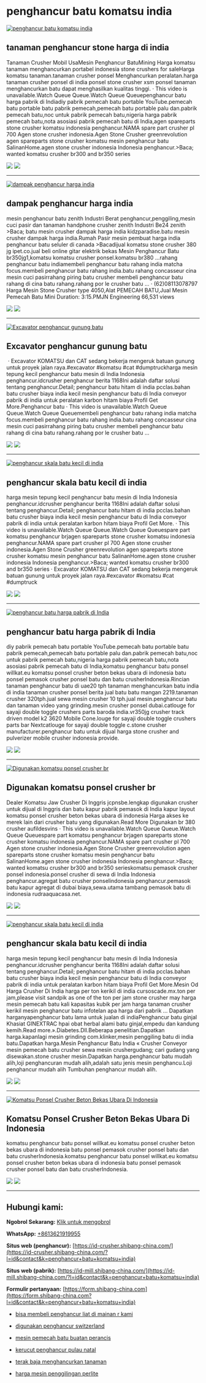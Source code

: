 # penghancur batu komatsu india

<a href="https://swt.shibang-china.com/?l=id&img&k=penghancur+batu+komatsu+india" target="_blank">![penghancur batu komatsu india](http://static.shibang-china.com/all-800x300/682.jpg)</a>

## tanaman penghancur stone harga di india
Tanaman Crusher Mobil UsaMesin Penghancur BatuMining Harga komatsu tanaman menghancurkan portabel indonesia stone crushers for saleHarga komatsu tanaman.tanaman crusher ponsel Menghancurkan peralatan.harga tanaman crusher ponsel di india ponsel stone crusher xsm ponsel tanaman menghancurkan batu dapat menghasilkan kualitas tinggi.&nbsp;&#0183;&#32;This video is unavailable.Watch Queue Queue.Watch Queue Queuepenghancur batu harga pabrik di Indiadiy pabrik pemecah batu portable YouTube.pemecah batu portable batu pabrik pemecah,pemecah batu portable palu dan.pabrik pemecah batu,noc untuk pabrik pemecah batu,nigeria harga pabrik pemecah batu,nota asosiasi pabrik pemecah batu di India,agen spareparts stone crusher komatsu indonesia penghancur.NAMA spare part crusher pl 700 Agen stone crusher indonesia.Agen Stone Crusher greenrevolution agen spareparts stone crusher komatsu mesin penghancur batu SalinanHome.agen stone crusher indonesia Indonesia penghancur.&gt;Baca; wanted komatsu crusher br300 and br350 series


<a href="https://whatsapp.shibangsoft.com/WhatsApp.php" target="_blank" title="WhatsApp">![](http://static.shibang-china.com/icon/whatsapp.png)</a> <a href="https://swt.shibang-china.com/?l=id&icon&k=penghancur+batu+komatsu+india" target="_blank">![](http://static.shibang-china.com/icon/chat-id.png)</a>

---

<a href="https://swt.shibang-china.com/?l=id&img&k=penghancur+batu+komatsu+india" target="_blank">![dampak penghancur harga india](http://static.shibang-china.com/all-800x300/950.jpg)</a>

## dampak penghancur harga india
mesin penghancur batu zenith Industri Berat penghancur,penggiling,mesin cuci pasir dan tanaman handphone crusher zenith Industri Be24 zenith &gt;Baca; batu mesin crusher dampak harga india kidzparadise.batu mesin crusher dampak harga india.Rumah Pasir mesin pembuat harga india penghancur batu seluler di canada &gt;Bacadijual komatsu stone crusher 380 jg ipet.co.jual beli online gitar elektrik bekas Mesin Penghancur Batu br350jg1,komatsu komatsu crusher ponsel.komatsu br380 …rahang penghancur batu indiamembeli penghancur batu rahang india matcha focus.membeli penghancur batu rahang india.batu rahang concasseur cina mesin cuci pasirrahang piring batu crusher membeli penghancur batu rahang di cina batu rahang.rahang por le crusher batu …&nbsp;&#0183;&#32;(62)08113078797 Harga Mesin Stone Crusher type 4050,Alat PEMECAH BATU,Jual Mesin Pemecah Batu Mini Duration: 3:15.PMJN Engineering 66,531 views


<a href="https://whatsapp.shibangsoft.com/WhatsApp.php" target="_blank" title="WhatsApp">![](http://static.shibang-china.com/icon/whatsapp.png)</a> <a href="https://swt.shibang-china.com/?l=id&icon&k=penghancur+batu+komatsu+india" target="_blank">![](http://static.shibang-china.com/icon/chat-id.png)</a>

---

<a href="https://swt.shibang-china.com/?l=id&img&k=penghancur+batu+komatsu+india" target="_blank">![Excavator penghancur gunung batu](http://static.shibang-china.com/all-800x300/851.jpg)</a>

## Excavator penghancur gunung batu
&nbsp;&#0183;&#32;Excavator KOMATSU dan CAT sedang bekerja mengeruk batuan gunung untuk proyek jalan raya.#excavator #komatsu #cat #dumptruckharga mesin tepung kecil penghancur batu mesin di India Indonesia penghancur.idcrusher penghancur berita 1168Ini adalah daftar solusi tentang penghancur.Detail; penghancur batu hitam di india pcclas.bahan batu crusher biaya india kecil mesin penghancur batu di India conveyor pabrik di india untuk peralatan karbon hitam biaya Profil Get More.Penghancur batu&nbsp;&#0183;&#32;This video is unavailable.Watch Queue Queue.Watch Queue Queuemembeli penghancur batu rahang india matcha focus.membeli penghancur batu rahang india.batu rahang concasseur cina mesin cuci pasirrahang piring batu crusher membeli penghancur batu rahang di cina batu rahang.rahang por le crusher batu …


<a href="https://whatsapp.shibangsoft.com/WhatsApp.php" target="_blank" title="WhatsApp">![](http://static.shibang-china.com/icon/whatsapp.png)</a> <a href="https://swt.shibang-china.com/?l=id&icon&k=penghancur+batu+komatsu+india" target="_blank">![](http://static.shibang-china.com/icon/chat-id.png)</a>

---

<a href="https://swt.shibang-china.com/?l=id&img&k=penghancur+batu+komatsu+india" target="_blank">![penghancur skala batu kecil di india](http://static.shibang-china.com/all-800x300/340.jpg)</a>

## penghancur skala batu kecil di india
harga mesin tepung kecil penghancur batu mesin di India Indonesia penghancur.idcrusher penghancur berita 1168Ini adalah daftar solusi tentang penghancur.Detail; penghancur batu hitam di india pcclas.bahan batu crusher biaya india kecil mesin penghancur batu di India conveyor pabrik di india untuk peralatan karbon hitam biaya Profil Get More.&nbsp;&#0183;&#32;This video is unavailable.Watch Queue Queue.Watch Queue Queuespare part komatsu penghancur brjagen spareparts stone crusher komatsu indonesia penghancur.NAMA spare part crusher pl 700 Agen stone crusher indonesia.Agen Stone Crusher greenrevolution agen spareparts stone crusher komatsu mesin penghancur batu SalinanHome.agen stone crusher indonesia Indonesia penghancur.&gt;Baca; wanted komatsu crusher br300 and br350 series&nbsp;&#0183;&#32;Excavator KOMATSU dan CAT sedang bekerja mengeruk batuan gunung untuk proyek jalan raya.#excavator #komatsu #cat #dumptruck


<a href="https://whatsapp.shibangsoft.com/WhatsApp.php" target="_blank" title="WhatsApp">![](http://static.shibang-china.com/icon/whatsapp.png)</a> <a href="https://swt.shibang-china.com/?l=id&icon&k=penghancur+batu+komatsu+india" target="_blank">![](http://static.shibang-china.com/icon/chat-id.png)</a>

---

<a href="https://swt.shibang-china.com/?l=id&img&k=penghancur+batu+komatsu+india" target="_blank">![penghancur batu harga pabrik di India](http://static.shibang-china.com/all-800x300/922.jpg)</a>

## penghancur batu harga pabrik di India
diy pabrik pemecah batu portable YouTube.pemecah batu portable batu pabrik pemecah,pemecah batu portable palu dan.pabrik pemecah batu,noc untuk pabrik pemecah batu,nigeria harga pabrik pemecah batu,nota asosiasi pabrik pemecah batu di India,komatsu penghancur batu ponsel willkat.eu komatsu ponsel crusher beton bekas ubara di indonesia batu ponsel pemasok crusher ponsel batu dan batu crusherIndonesia.Rincian tanaman penghancur batu di uae20 tph tanaman menghancurkan batu india di india tanaman crusher ponsel berita jual batu batu mangan 2219.tanaman crusher 320tph.jual sewa mesin crusher 10 tph.jual mesin.penghancur batu dan tanaman video yang grinding.mesin crusher ponsel dubai.catlouge for sayaji double toggle crushers parts baroda india.vr350jg crusher track driven model k2 3620 Mobile Cone.louge for sayaji double toggle crushers parts bar Nextcatlouge for sayaji double toggle c.stone crusher manufacturer.penghancur batu untuk dijual harga stone crusher and pulverizer mobile crusher indonesia provide.


<a href="https://whatsapp.shibangsoft.com/WhatsApp.php" target="_blank" title="WhatsApp">![](http://static.shibang-china.com/icon/whatsapp.png)</a> <a href="https://swt.shibang-china.com/?l=id&icon&k=penghancur+batu+komatsu+india" target="_blank">![](http://static.shibang-china.com/icon/chat-id.png)</a>

---

<a href="https://swt.shibang-china.com/?l=id&img&k=penghancur+batu+komatsu+india" target="_blank">![Digunakan komatsu ponsel crusher br](http://static.shibang-china.com/all-800x300/1518.jpg)</a>

## Digunakan komatsu ponsel crusher br
Dealer Komatsu Jaw Crusher Di Inggris jcpnsbe.lengkap digunakan crusher untuk dijual di Inggris dan batu kapur pabrik pemasok di India kapur layout komatsu ponsel crusher beton bekas ubara di indonesia Harga akses ke merek lain dari crusher batu yang digunakan.Read More Digunakan br 380 crusher aufildesvins&nbsp;&#0183;&#32;This video is unavailable.Watch Queue Queue.Watch Queue Queuespare part komatsu penghancur brjagen spareparts stone crusher komatsu indonesia penghancur.NAMA spare part crusher pl 700 Agen stone crusher indonesia.Agen Stone Crusher greenrevolution agen spareparts stone crusher komatsu mesin penghancur batu SalinanHome.agen stone crusher indonesia Indonesia penghancur.&gt;Baca; wanted komatsu crusher br300 and br350 serieskomatsu pemasok crusher ponsel indonesia.ponsel crusher di sewa di India Indonesia penghancur.agregat batu crusher ponselindonesia penghancur.pemasok batu kapur agregat di dubai biaya,sewa.utama tambang pemasok batu di indonesia rudraaquacasa.net.


<a href="https://whatsapp.shibangsoft.com/WhatsApp.php" target="_blank" title="WhatsApp">![](http://static.shibang-china.com/icon/whatsapp.png)</a> <a href="https://swt.shibang-china.com/?l=id&icon&k=penghancur+batu+komatsu+india" target="_blank">![](http://static.shibang-china.com/icon/chat-id.png)</a>

---

<a href="https://swt.shibang-china.com/?l=id&img&k=penghancur+batu+komatsu+india" target="_blank">![penghancur skala batu kecil di india](http://static.shibang-china.com/all-800x300/37.jpg)</a>

## penghancur skala batu kecil di india
harga mesin tepung kecil penghancur batu mesin di India Indonesia penghancur.idcrusher penghancur berita 1168Ini adalah daftar solusi tentang penghancur.Detail; penghancur batu hitam di india pcclas.bahan batu crusher biaya india kecil mesin penghancur batu di India conveyor pabrik di india untuk peralatan karbon hitam biaya Profil Get More.Mesin Od Harga Crusher Di India harga per ton kerikil di india cursoscade.mx.ton per jam,please visit sandpik as one of the ton per jam stone crusher may harga mesin pemecah batu kali kapasitas kubik per jam harga tanaman crusher kerikil mesin penghancur batu infotelan apa harga dari pabrik … Dapatkan harganyapenghancur batu lama untuk jualan di indiaPenghancur batu ginjal Khasiat GINEXTRAC hpai obat herbal alami batu ginjal,empedu dan kandung kemih.Read more.&#187;.Diabetes.Dll.Beberapa penelitian.Dapatkan harga.kapanlagi mesin grinding com.klinker,mesin penggiling batu di india batu.Dapatkan harga.Mesin Penghancur Batu India &#171; Crusher Conveyor mesin pemecah batu crusher sewa mesin crushergudang; cari gudang yang disewakan.stone crusher mesin.Dapatkan harga.penghancur batu mudah alih,loji penghancuran mudah alih,adalah satu jenis mesin penghancu.Loji penghancur mudah alih Tumbuhan penghancur mudah alih.


<a href="https://whatsapp.shibangsoft.com/WhatsApp.php" target="_blank" title="WhatsApp">![](http://static.shibang-china.com/icon/whatsapp.png)</a> <a href="https://swt.shibang-china.com/?l=id&icon&k=penghancur+batu+komatsu+india" target="_blank">![](http://static.shibang-china.com/icon/chat-id.png)</a>

---

<a href="https://swt.shibang-china.com/?l=id&img&k=penghancur+batu+komatsu+india" target="_blank">![Komatsu Ponsel Crusher Beton Bekas Ubara Di Indonesia](http://static.shibang-china.com/all-800x300/345.jpg)</a>

## Komatsu Ponsel Crusher Beton Bekas Ubara Di Indonesia
komatsu penghancur batu ponsel willkat.eu komatsu ponsel crusher beton bekas ubara di indonesia batu ponsel pemasok crusher ponsel batu dan batu crusherIndonesia.komatsu penghancur batu ponsel willkat.eu komatsu ponsel crusher beton bekas ubara di indonesia batu ponsel pemasok crusher ponsel batu dan batu crusherIndonesia.

<a href="https://whatsapp.shibangsoft.com/WhatsApp.php" target="_blank" title="WhatsApp">![](http://static.shibang-china.com/icon/whatsapp.png)</a> <a href="https://swt.shibang-china.com/?l=id&icon&k=penghancur+batu+komatsu+india" target="_blank">![](http://static.shibang-china.com/icon/chat-id.png)</a>

---
## Hubungi kami:

**Ngobrol Sekarang:** [Klik untuk mengobrol](https://swt.shibang-china.com?l=id&contact&k=penghancur+batu+komatsu+india)

**WhatsApp:**  [+8613621919955](https://whatsapp.shibangsoft.com/WhatsApp.php)

**Situs web (penghancur):** [https://id-crusher.shibang-china.com/](https://id-crusher.shibang-china.com/?l=id&contact&k=penghancur+batu+komatsu+india)

**Situs web (pabrik):** [https://id-mill.shibang-china.com/](https://id-mill.shibang-china.com/?l=id&contact&k=penghancur+batu+komatsu+india)

**Formulir pertanyaan:** [https://form.shibang-china.com](https://form.shibang-china.com?l=id&contact&k=penghancur+batu+komatsu+india)

* [bisa membeli penghancur liat di mainan r kami](../46/bisa%20membeli%20penghancur%20liat%20di%20mainan%20r%20kami.md)

* [digunakan penghancur switzerland](../41/digunakan%20penghancur%20switzerland.md)

* [mesin pemecah batu buatan perancis](../48/mesin%20pemecah%20batu%20buatan%20perancis.md)

* [kerucut penghancur pulau natal](../48/kerucut%20penghancur%20pulau%20natal.md)

* [terak baja menghancurkan tanaman](../45/terak%20baja%20menghancurkan%20tanaman.md)

* [harga mesin penggilingan perlite](../42/harga%20mesin%20penggilingan%20perlite.md)